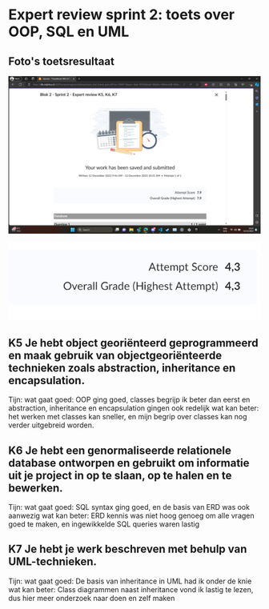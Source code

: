 # Expert review sprint 2: toets over OOP, SQL en UML

## Foto's toetsresultaat

![Toetsresultaat Tijn](ToetsresultaatTijn.png)</br>

![Toetsresultaat Rick](ToetsresultaatRick.png)</br>

## K5 Je hebt object georiënteerd geprogrammeerd en maak gebruik van objectgeoriënteerde technieken zoals abstraction, inheritance en encapsulation.

Tijn: wat gaat goed: OOP ging goed, classes begrijp ik beter dan eerst en abstraction, inheritance en encapsulation gingen ook redelijk
wat kan beter: het werken met classes kan sneller, en mijn begrip over classes kan nog verder uitgebreid worden.

## K6 Je hebt een genormaliseerde relationele database ontworpen en gebruikt om informatie uit je project in op te slaan, op te halen en te bewerken.

Tijn: wat gaat goed: SQL syntax ging goed, en de basis van ERD was ook aanwezig
wat kan beter: ERD kennis was niet hoog genoeg om alle vragen goed te maken, en ingewikkelde SQL queries waren lastig

## K7 Je hebt je werk beschreven met behulp van UML-technieken.

Tijn: wat gaat goed: De basis van inheritance in UML had ik onder de knie
wat kan beter: Class diagrammen naast inheritance vond ik lastig te lezen, dus hier meer onderzoek naar doen en zelf maken